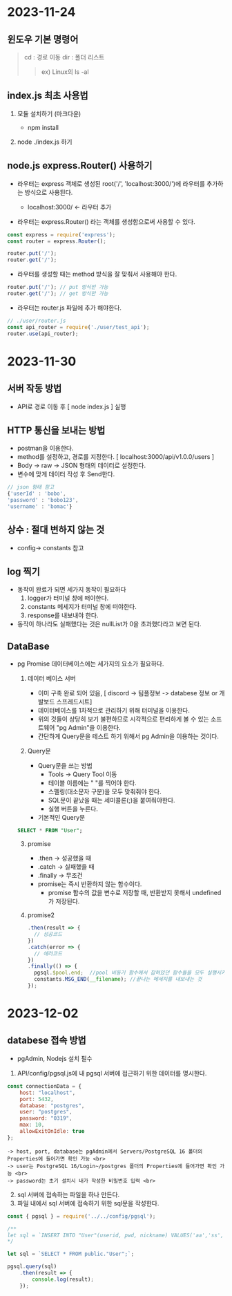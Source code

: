 # 2023-11-24
## 윈도우 기본 명령어
  > cd : 경로 이동
  > dir : 폴더 리스트
  >  >   ex) Linux의 ls -al
 
## index.js 최초 사용법
1. 모듈 설치하기 (마크다운)
    - npm install

2. node ./index.js 하기


## node.js express.Router() 사용하기
- 라우터는 express 객체로 생성된 root('/', 'localhost:3000/')에 라우터를 추가하는 방식으로 사용된다.
    - localhost:3000/ <- 라우터 추가

- 라우터는 express.Router() 라는 객체를 생성함으로써 사용할 수 있다.
  
``` js
const express = require('express');
const router = express.Router();

router.put('/');
router.get('/');
```

- 라우터를 생성할 때는 method 방식을 잘 맞춰서 사용해야 한다.
``` js
router.put('/'); // put 방식만 가능
router.get('/'); // get 방식만 가능
```
- 라우터는 router.js 파일에 추가 해야한다.
```js
// ./user/router.js
const api_router = require('./user/test_api');
router.use(api_router);
```

# 2023-11-30

## 서버 작동 방법
  - API로 경로 이동 후 [ node index.js ] 실행
 
## HTTP 통신을 보내는 방법
 - postman을 이용한다.
 - method를 설정하고, 경로를 지정한다. [ localhost:3000/api/v1.0.0/users ]
 - Body -> raw -> JSON 형태의 데이터로 설정한다.
 - 변수에 맞게 데이터 작성 후 Send한다.

```js
// json 형태 참고
{'userId' : 'bobo',
'password' : 'bobo123',
'username' : 'bomac'}
```

## 상수 : 절대 변하지 않는 것
  - config-> constants 참고

## log 찍기
   - 동작이 완료가 되면 세가지 동작이 필요하다
     1. logger가 터미널 창에 떠야한다.
     2. constants 메세지가 터미널 창에 떠야한다.
     3. response를 내보내야 한다.
  - 동작이 하나라도 실패했다는 것은 nullList가 0을 초과했다라고 보면 된다.

## DataBase
 - pg Promise 데이터베이스에는 세가지의 요소가 필요하다.
     1. 데이터 베이스 서버
        - 이미 구축 완료 되어 있음, [ discord -> 팀플정보 -> databese 정보 or 개발보드 스프레드시트]
        - 데이터베이스를 1차적으로 관리하기 위해 터미널을 이용한다.
        - 위의 것들이 상당히 보기 불편하므로 시각적으로 편리하게 볼 수 있는 소프트웨어 "pg Admin"을 이용한다.
        - 간단하게 Query문을 테스트 하기 위해서 pg Admin을 이용하는 것이다.
       
     2. Query문
        - Query문을 쓰는 방법
          - Tools -> Query Tool 이동
          - 테이블 이름에는 " "를 찍어야 한다.
          - 스펠링(대소문자 구분)을 모두 맞춰줘야 한다.
          - SQL문이 끝났을 때는 세미콜론(;)을 붙여줘야한다.
          - 실행 버튼을 누른다.
        - 기본적인 Query문
          <br>
      ```SQL
      SELECT * FROM "User";
      ```
      
     3. promise
        - .then -> 성공했을 때
        - .catch -> 실패했을 때
        - .finally -> 무조건
        - promise는 즉시 반환하지 않는 함수이다.
          - promise 함수의 값을 변수로 저장할 때, 반환받지 못해서 undefined가 저장된다.

    4. promise2
       ```js
       .then(result => {
         // 성공코드
       })
       .catch(error => {
         // 에러코드
       })
       .finally(() => {
         pgsql.$pool.end;  //pool 비동기 함수에서 잡혀있던 함수들을 모두 실행시키는 것
         constants.MSG_END(__filename); //끝나는 메세지를 내보내는 것
       });
       ```

# 2023-12-02

## databese 접속 방법
  * pgAdmin, Nodejs 설치 필수
1. API/config/pgsql.js에 내 pgsql 서버에 접근하기 위한 데이터를 명시한다.
```js
const connectionData = {
    host: "localhost",
    port: 5432,
    database: "postgres",
    user: "postgres",
    password: "0319",
    max: 10,
    allowExitOnIdle: true 
};
```
    -> host, port, database는 pgAdmin에서 Servers/PostgreSQL 16 폴더의 Properties에 들어가면 확인 가능 <br>
    -> user는 PostgreSQL 16/Login~/postgres 폴더의 Properties에 들어가면 확인 가능 <br>
    -> password는 초기 설치시 내가 작성한 비밀번호 입력 <br>
2. sql 서버에 접속하는 파일을 하나 만든다.
3. 파일 내에서 sql 서버에 접속하기 위한 sql문을 작성한다.
```js
const { pgsql } = require('../../config/pgsql');

/** 
let sql = `INSERT INTO "User"(userid, pwd, nickname) VALUES('aa','ss', 'dd');`;
*/

let sql = `SELECT * FROM public."User";`;

pgsql.query(sql)
    .then(result => {
        console.log(result);
    });
```
